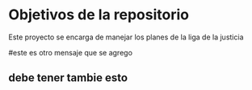 # Objetivos de la repositorio

Este proyecto se encarga de manejar los planes de la liga de la justicia

#este  es  otro  mensaje que se agrego

## debe tener  tambie  esto 

